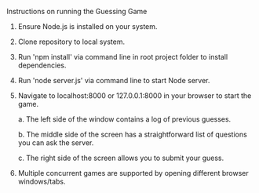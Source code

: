 Instructions on running the Guessing Game

1. Ensure Node.js is installed on your system.
2. Clone repository to local system.
3. Run 'npm install' via command line in root project folder to install dependencies.
4. Run 'node server.js' via command line to start Node server.
5. Navigate to localhost:8000 or 127.0.0.1:8000 in your browser to start the game.
    
    a. The left side of the window contains a log of previous guesses.

    b. The middle side of the screen has a straightforward list of questions you can ask the server.

    c. The right side of the screen allows you to submit your guess.

6. Multiple concurrent games are supported by opening different browser windows/tabs.